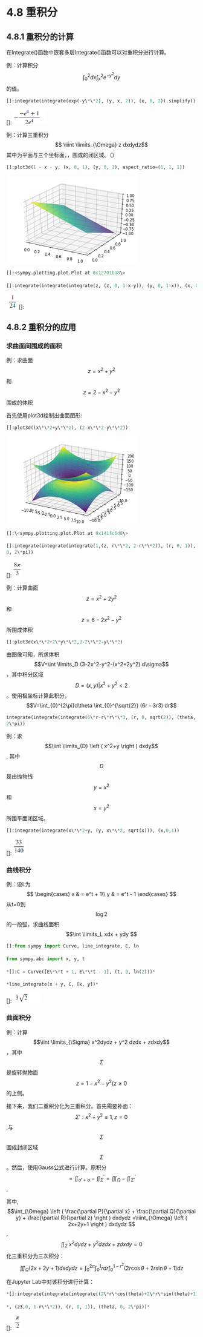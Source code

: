<!--
 * @Author: Johannes Liu
 * @LastEditors: Johannes Liu
 * @email: iexkliu@gmail.com
 * @github: https://github.com/johannesliu
 * @Date: 2021-08-08 02:22:28
 * @LastEditTime: 2022-11-13 22:32:35
 * @motto: Still water run deep
 * @Description: Modify here please
 * @FilePath: \Learning_Advanced_Mathematics_with_Python\Chapter4\4.8-Multiple_Integral.md
-->
# 4.8 重积分

## 4.8.1 重积分的计算

在Integrate()函数中嵌套多层Integrate()函数可以对重积分进行计算。

例：计算积分$$\int_{0}^{2} dx \int_{x}^{2} e^{-y^2} dy $$的值。
```python
[]:integrate(integrate(exp(-y\*\*2), (y, x, 2)), (x, 0, 2)).simplify()
```

\[\]:![](../media/a72a0415c477146d1e4571d484d5c41f.png)

例：计算三重积分$$ \iiint \limits_{\Omega} z dxdydz$$其中为平面与三个坐标面，，围成的闭区域。（）

```python
[]:plot3d(1 - x - y, (x, 0, 1), (y, 0, 1), aspect_ratio=(1, 1, 1))
```

![C:\\Users\\Johan\\AppData\\Local\\Microsoft\\Windows\\INetCache\\Content.MSO\\E18883DA.tmp](../media/de1daf9cac3636ef5f72539cfc6ff85c.png)

```python
[]:<sympy.plotting.plot.Plot at 0x12701ba8\>

[]:integrate(integrate(integrate(z, (z, 0, 1-x-y)), (y, 0, 1-x)), (x, 0, 1))
```

![](../media/f465a7e3a9ea5cbbd168b2b71e124b0e.png)[]:

## 4.8.2 重积分的应用

### 求曲面间围成的面积

例：求曲面$$z=x^2+y^2$$和$$z=2-x^2-y^2$$围成的体积

首先使用plot3d绘制出曲面图形:

```python
[]:plot3d((x\*\*2+y\*\*2), (2-x\*\*2-y\*\*2))
```
![C:\\Users\\Johan\\AppData\\Local\\Microsoft\\Windows\\INetCache\\Content.MSO\\8B72AC8.tmp](../media/adc35c7f3c9466552aeed4bc3b4f9e36.png)
```python
[]:\<sympy.plotting.plot.Plot at 0x141fc6d8\>

[]:integrate(integrate(integrate(1,(z, r\*\*2, 2-r\*\*2)), (r, 0, 1)), (theta,
0, 2\*pi))
```
\[\]:![](../media/6a7fd950ff83c3ad5ef520c561e8065b.png)

例：计算曲面$$z=x^2+2y^2$$和$$z=6-2x^2-y^2$$ 所围成体积
```python
[]:plot3d(x\*\*2+2\*y\*\*2,3-2\*\*2-y\*\*2)
```
由图像可知，所求体积$$V=\int \limits_D (3-2x^2-y^2-(x^2+2y^2) d\sigma$$，其中积分区域$$D={(x, y)|x^2+y^2<2}$$。使用极坐标计算此积分，$$V=\int_{0}^{2\pi}d\theta \int_{0}^{\sqrt{2}} (6r - 3r3) dr$$
```python
integrate(integrate(integrate(6\*r-r\*r\*\*3, (r, 0, sqrt(2)), (theta, 0,
2\*pi))
```
例：求$$\iint \limits_{D} \left ( x^2+y \right ) dxdy$$, 其中$$D$$是由抛物线$$y=x^2$$和$$x=y^2$$所围平面闭区域。
```python
[]:integrate(integrate(x\*\*2+y, (y, x\*\*2, sqrt(x))), (x,0,1))
```
\[\]:![](../media/946ba3024d82c4d181c853198b09d42c.png)

### 曲线积分
例：设L为$$
\begin{cases}
x  & = e^t + 1\\
y & = e^t - 1
\end{cases}
$$ 从t=0到$$\log 2$$的一段弧，求曲线面积$$\int \limits_L xdx + ydy $$
```python
[]:from sympy import Curve, line_integrate, E, ln

from sympy.abc import x, y, t

*[]:C = Curve([E\*\*t + 1, E\*\*t - 1], (t, 0, ln(2)))*

*line_integrate(x + y, C, [x, y])*
```

[]: ![](../media/8a773398109992002c18b98933f65972.png)

### 曲面积分

例：计算$$\iint \limits_{\Sigma} x^2dydz + y^2 dzdx + zdxdy$$，其中$$\Sigma$$是旋转抛物面$$z=1-x^2-y^2(z\ge 0$$的上侧。

接下来，我们二重积分化为三重积分。首先需要补面：$$\Sigma': x^2+y^2\le1, z=0$$,与$$\Sigma$$围成封闭区域$$\Sigma$$。然后，使用Gauss公式进行计算。原积分 $$=\iint_{\sigma'+\sigma} - \iint^{'}_{\Sigma}= \iiint_{\Omega} - \iint^{'}_{\Sigma'} $$,

其中,$$\int_{\Omega} \left ( \frac{\partial P}{\partial x} + \frac{\partial Q}{\partial y} + \frac{\partial R}{\partial z} \right ) dxdydz =\iiint_{\Omega} \left ( 2x+2y+1 \right ) dxdydz $$, $$ \iint^{'}_{\Sigma} x^2dydz + y^2 dzdx + zdxdy = 0$$
化三重积分为三次积分：
$$
\iiint_{\Omega} \left ( 2x+2y+1 \right ) dxdydz = \int_{0}^{2\pi} \int_{0}^{1} r dr \int_{0}^{1-r^2} (2r \cos \theta + 2r \sin \theta + 1) dz
$$

在Jupyter Lab中对该积分进行计算：
```python
*[]:integrate(integrate(integrate((2\*r\*cos(theta)+2\*r\*sin(theta)+1)\*r*

*, (z3,0, 1-r\*\*2)), (r, 0, 1)), (theta, 0, 2\*pi))*

```

[]: ![](../media/c7130ba351a79f9287ab1e013ced87c5.png)